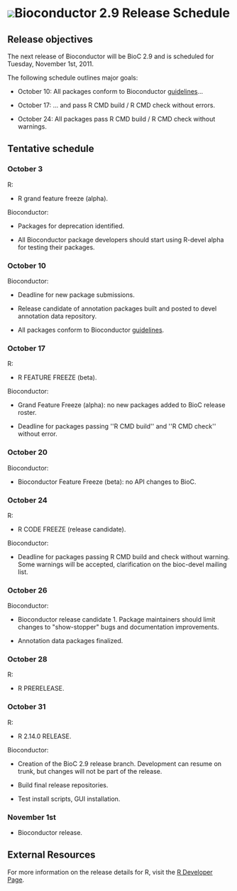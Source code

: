 # ![](/images/icons/magnifier.gif)Bioconductor 2.9 Release Schedule


## Release objectives

The next release of Bioconductor will be BioC 2.9 and is scheduled for
Tuesday, November 1st, 2011.

The following schedule outlines major goals: 

* October 10: All packages conform to Bioconductor
  [guidelines][guidelines]...

* October 17: ... and pass R CMD build / R CMD check without
  errors.

* October 24: All packages pass R CMD build / R CMD check without
  warnings.

[guidelines]: /developers/package-guidelines


## Tentative schedule

### October 3

R:

* R grand feature freeze (alpha).

Bioconductor:

* Packages for deprecation identified.

* All Bioconductor package developers should start using R-devel alpha
  for testing their packages.

### October 10

Bioconductor:

* Deadline for new package submissions.

* Release candidate of annotation packages built and posted to devel
  annotation data repository.

* All packages conform to Bioconductor [guidelines][guidelines].

### October 17

R:

* R FEATURE FREEZE (beta).

Bioconductor:

* Grand Feature Freeze (alpha):  no new packages added to BioC
  release roster.

* Deadline for packages passing ''R CMD build'' and ''R CMD check''
  without error.

### October 20

Bioconductor:

* Bioconductor Feature Freeze (beta): no API changes to BioC.

### October 24

R:

* R CODE FREEZE (release candidate).

Bioconductor:

* Deadline for packages passing R CMD build and check without warning.
  Some warnings will be accepted, clarification on the bioc-devel mailing
  list.

### October 26

Bioconductor:

* Bioconductor release candidate 1.  Package maintainers should limit
  changes to "show-stopper" bugs and documentation improvements.

* Annotation data packages finalized.

### October 28

R:

* R PRERELEASE.

### October 31

R:

* R 2.14.0 RELEASE.

Bioconductor:

* Creation of the BioC 2.9 release branch. Development can resume on
  trunk, but changes will not be part of the release.

* Build final release repositories.

* Test install scripts, GUI installation.

### November 1st

* Bioconductor release.


## External Resources

For more information on the release details for R, visit the [R
Developer Page](http://developer.r-project.org).
